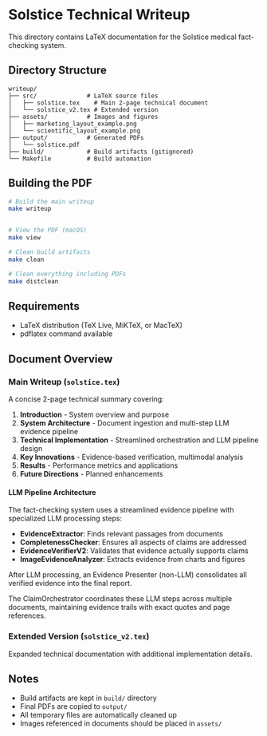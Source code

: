 # Solstice Technical Writeup

This directory contains LaTeX documentation for the Solstice medical fact-checking system.

## Directory Structure

```
writeup/
├── src/              # LaTeX source files
│   ├── solstice.tex    # Main 2-page technical document
│   └── solstice_v2.tex # Extended version
├── assets/           # Images and figures
│   ├── marketing_layout_example.png
│   └── scientific_layout_example.png
├── output/           # Generated PDFs
│   └── solstice.pdf
├── build/            # Build artifacts (gitignored)
└── Makefile          # Build automation
```

## Building the PDF

```bash
# Build the main writeup
make writeup


# View the PDF (macOS)
make view

# Clean build artifacts
make clean

# Clean everything including PDFs
make distclean
```

## Requirements

- LaTeX distribution (TeX Live, MiKTeX, or MacTeX)
- pdflatex command available

## Document Overview

### Main Writeup (`solstice.tex`)
A concise 2-page technical summary covering:
1. **Introduction** - System overview and purpose
2. **System Architecture** - Document ingestion and multi-step LLM evidence pipeline
3. **Technical Implementation** - Streamlined orchestration and LLM pipeline design
4. **Key Innovations** - Evidence-based verification, multimodal analysis
5. **Results** - Performance metrics and applications
6. **Future Directions** - Planned enhancements

#### LLM Pipeline Architecture
The fact-checking system uses a streamlined evidence pipeline with specialized LLM processing steps:
- **EvidenceExtractor**: Finds relevant passages from documents
- **CompletenessChecker**: Ensures all aspects of claims are addressed
- **EvidenceVerifierV2**: Validates that evidence actually supports claims
- **ImageEvidenceAnalyzer**: Extracts evidence from charts and figures

After LLM processing, an Evidence Presenter (non-LLM) consolidates all verified evidence into the final report.

The ClaimOrchestrator coordinates these LLM steps across multiple documents, maintaining evidence trails with exact quotes and page references.

### Extended Version (`solstice_v2.tex`)
Expanded technical documentation with additional implementation details.

## Notes

- Build artifacts are kept in `build/` directory
- Final PDFs are copied to `output/`
- All temporary files are automatically cleaned up
- Images referenced in documents should be placed in `assets/`
